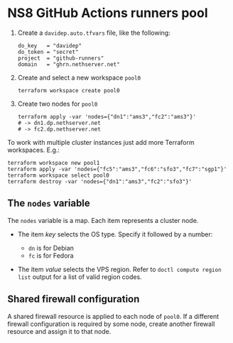 # NS8 GitHub Actions runners pool

1. Create a `davidep.auto.tfvars` file, like the following:

       do_key   = "davidep"
       do_token = "secret"
       project  = "github-runners"
       domain   = "ghrn.nethserver.net"

2. Create and select a new workspace `pool0`

       terraform workspace create pool0

3. Create two nodes for `pool0`

       terraform apply -var 'nodes={"dn1":"ams3","fc2":"ams3"}'
       # -> dn1.dp.nethserver.net
       # -> fc2.dp.nethserver.net

To work with multiple cluster instances just add more Terraform
workspaces. E.g.:

    terraform workspace new pool1
    terraform apply -var 'nodes={"fc5":"ams3","fc6":"sfo3","fc7":"sgp1"}'
    terraform workspace select pool0
    terraform destroy -var 'nodes={"dn1":"ams3","fc2":"sfo3"}'

## The `nodes` variable

The `nodes` variable is a map. Each item represents a cluster node.

- The item _key_ selects the OS type. Specify it followed by a number:

  * `dn` is for Debian
  * `fc` is for Fedora

- The item _value_ selects the VPS region. Refer to `doctl compute region list` output for
  a list of valid region codes.

## Shared firewall configuration

A shared firewall resource is applied to each node of `pool0`. If a
different firewall configuration is required by some node, create another
firewall resource and assign it to that node.
